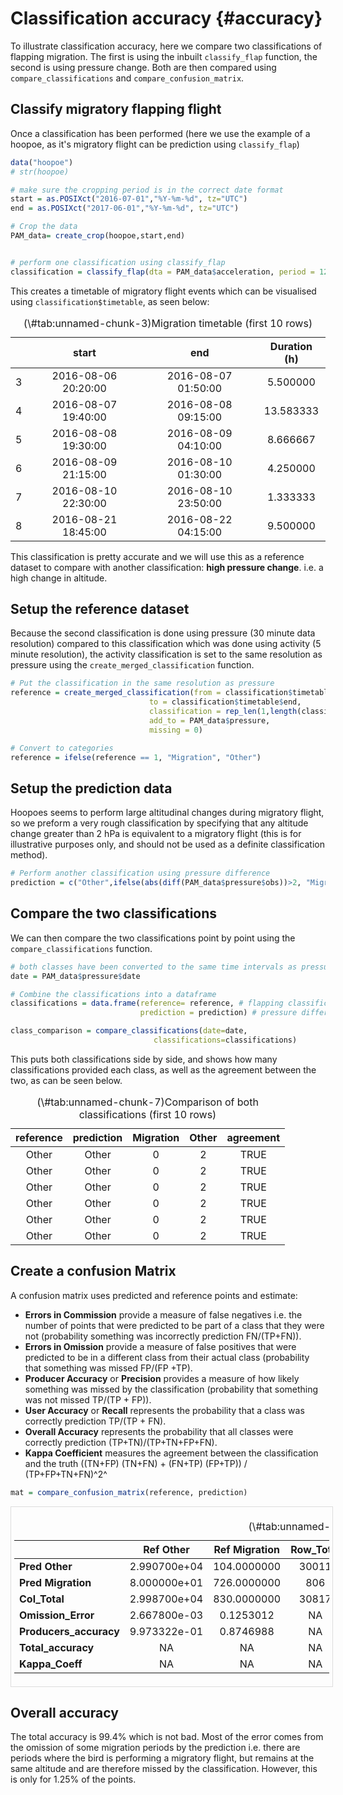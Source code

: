 # Classification accuracy {#accuracy}

To illustrate classification accuracy, here we compare two classifications of flapping migration. The first is using the inbuilt `classify_flap` function, the second is using pressure change. Both are then compared using `compare_classifications` and `compare_confusion_matrix`.




## Classify migratory flapping flight

Once a classification has been performed (here we use the example of a hoopoe, as it's migratory flight can be prediction using `classify_flap`)


```r
data("hoopoe")
# str(hoopoe)

# make sure the cropping period is in the correct date format
start = as.POSIXct("2016-07-01","%Y-%m-%d", tz="UTC")
end = as.POSIXct("2017-06-01","%Y-%m-%d", tz="UTC")

# Crop the data
PAM_data= create_crop(hoopoe,start,end)


# perform one classification using classify_flap
classification = classify_flap(dta = PAM_data$acceleration, period = 12, to_plot = FALSE)
```


This creates a timetable of migratory flight events which can be visualised using `classification$timetable`, as seen below:



<table class="table table-striped table-hover table-condensed table-responsive" style="margin-left: auto; margin-right: auto;">
<caption>(\#tab:unnamed-chunk-3)Migration timetable (first 10 rows)</caption>
 <thead>
  <tr>
   <th style="text-align:left;">   </th>
   <th style="text-align:center;"> start </th>
   <th style="text-align:center;"> end </th>
   <th style="text-align:center;"> Duration (h) </th>
  </tr>
 </thead>
<tbody>
  <tr>
   <td style="text-align:left;"> 3 </td>
   <td style="text-align:center;"> 2016-08-06 20:20:00 </td>
   <td style="text-align:center;"> 2016-08-07 01:50:00 </td>
   <td style="text-align:center;"> 5.500000 </td>
  </tr>
  <tr>
   <td style="text-align:left;"> 4 </td>
   <td style="text-align:center;"> 2016-08-07 19:40:00 </td>
   <td style="text-align:center;"> 2016-08-08 09:15:00 </td>
   <td style="text-align:center;"> 13.583333 </td>
  </tr>
  <tr>
   <td style="text-align:left;"> 5 </td>
   <td style="text-align:center;"> 2016-08-08 19:30:00 </td>
   <td style="text-align:center;"> 2016-08-09 04:10:00 </td>
   <td style="text-align:center;"> 8.666667 </td>
  </tr>
  <tr>
   <td style="text-align:left;"> 6 </td>
   <td style="text-align:center;"> 2016-08-09 21:15:00 </td>
   <td style="text-align:center;"> 2016-08-10 01:30:00 </td>
   <td style="text-align:center;"> 4.250000 </td>
  </tr>
  <tr>
   <td style="text-align:left;"> 7 </td>
   <td style="text-align:center;"> 2016-08-10 22:30:00 </td>
   <td style="text-align:center;"> 2016-08-10 23:50:00 </td>
   <td style="text-align:center;"> 1.333333 </td>
  </tr>
  <tr>
   <td style="text-align:left;"> 8 </td>
   <td style="text-align:center;"> 2016-08-21 18:45:00 </td>
   <td style="text-align:center;"> 2016-08-22 04:15:00 </td>
   <td style="text-align:center;"> 9.500000 </td>
  </tr>
</tbody>
</table>




This classification is pretty accurate and we will use this as a reference dataset to compare with another classification: **high pressure change**. i.e. a high change in altitude.



## Setup the reference dataset

Because the second classification is done using pressure (30 minute data resolution) compared to this classification which was done using activity (5 minute resolution), the activity classification is set to the same resolution as pressure using the `create_merged_classification` function.


```r
# Put the classification in the same resolution as pressure
reference = create_merged_classification(from = classification$timetable$start,
                               to = classification$timetable$end,
                               classification = rep_len(1,length(classification$timetable$end)),
                               add_to = PAM_data$pressure,
                               missing = 0)

# Convert to categories
reference = ifelse(reference == 1, "Migration", "Other")
```

##  Setup the prediction data 

Hoopoes seems to perform large altitudinal changes during migratory flight, so we preform a very rough classification by specifying that any altitude change greater than 2 hPa is equivalent to a migratory flight (this is for illustrative purposes only, and should not be used as a definite classification method).


```r
# Perform another classification using pressure difference
prediction = c("Other",ifelse(abs(diff(PAM_data$pressure$obs))>2, "Migration", "Other"))
```

## Compare the two classifications

We can then compare the two classifications point by point using the `compare_classifications` function.


```r
# both classes have been converted to the same time intervals as pressure, so use those dates
date = PAM_data$pressure$date

# Combine the classifications into a dataframe
classifications = data.frame(reference= reference, # flapping classification
                             prediction = prediction) # pressure difference classification

class_comparison = compare_classifications(date=date,
                                classifications=classifications)
```

This puts both classifications side by side, and shows how many classifications provided each class, as well as the agreement between the two, as can be seen below.

<table class="table table-striped table-hover table-condensed table-responsive" style="margin-left: auto; margin-right: auto;">
<caption>(\#tab:unnamed-chunk-7)Comparison of both classifications (first 10 rows)</caption>
 <thead>
  <tr>
   <th style="text-align:center;"> reference </th>
   <th style="text-align:center;"> prediction </th>
   <th style="text-align:center;"> Migration </th>
   <th style="text-align:center;"> Other </th>
   <th style="text-align:center;"> agreement </th>
  </tr>
 </thead>
<tbody>
  <tr>
   <td style="text-align:center;"> Other </td>
   <td style="text-align:center;"> Other </td>
   <td style="text-align:center;"> 0 </td>
   <td style="text-align:center;"> 2 </td>
   <td style="text-align:center;"> TRUE </td>
  </tr>
  <tr>
   <td style="text-align:center;"> Other </td>
   <td style="text-align:center;"> Other </td>
   <td style="text-align:center;"> 0 </td>
   <td style="text-align:center;"> 2 </td>
   <td style="text-align:center;"> TRUE </td>
  </tr>
  <tr>
   <td style="text-align:center;"> Other </td>
   <td style="text-align:center;"> Other </td>
   <td style="text-align:center;"> 0 </td>
   <td style="text-align:center;"> 2 </td>
   <td style="text-align:center;"> TRUE </td>
  </tr>
  <tr>
   <td style="text-align:center;"> Other </td>
   <td style="text-align:center;"> Other </td>
   <td style="text-align:center;"> 0 </td>
   <td style="text-align:center;"> 2 </td>
   <td style="text-align:center;"> TRUE </td>
  </tr>
  <tr>
   <td style="text-align:center;"> Other </td>
   <td style="text-align:center;"> Other </td>
   <td style="text-align:center;"> 0 </td>
   <td style="text-align:center;"> 2 </td>
   <td style="text-align:center;"> TRUE </td>
  </tr>
  <tr>
   <td style="text-align:center;"> Other </td>
   <td style="text-align:center;"> Other </td>
   <td style="text-align:center;"> 0 </td>
   <td style="text-align:center;"> 2 </td>
   <td style="text-align:center;"> TRUE </td>
  </tr>
</tbody>
</table>


## Create a confusion Matrix

A confusion matrix uses predicted and reference points and estimate:

* **Errors in Commission** provide a measure of false negatives i.e. the number of points that were predicted to be part of a class that they were not (probability something was incorrectly prediction FN/(TP+FN)). 
* **Errors in Omission** provide a measure of false positives that were predicted to be in a different class from their actual class (probability that something was missed FP/(FP +TP). 
* **Producer Accuracy** or **Precision** provides a measure of how likely something was missed by the classification (probability that something was not missed TP/(TP + FP)). 
* **User Accuracy** or **Recall** represents the probability that a class was correctly prediction TP/(TP + FN).
* **Overall Accuracy** represents the probability that all classes were correctly prediction (TP+TN)/(TP+TN+FP+FN). 
* **Kappa Coefficient** measures the agreement between the classification and the truth ((TN+FP) (TN+FN) + (FN+TP) (FP+TP)) / (TP+FP+TN+FN)^2^



```r
mat = compare_confusion_matrix(reference, prediction)
```


<div style="border: 1px solid #ddd; padding: 5px; overflow-x: scroll; width:100%; "><table class="table table-striped table-hover table-condensed table-responsive" style="margin-left: auto; margin-right: auto;">
<caption>(\#tab:unnamed-chunk-9)Confusion Matrix</caption>
 <thead>
  <tr>
   <th style="text-align:left;">   </th>
   <th style="text-align:center;"> Ref Other </th>
   <th style="text-align:center;"> Ref Migration </th>
   <th style="text-align:center;"> Row_Total </th>
   <th style="text-align:center;"> Commission_Error </th>
   <th style="text-align:center;"> Users_accuracy </th>
   <th style="text-align:center;"> Total_accuracy </th>
   <th style="text-align:center;"> Kappa_Coeff </th>
  </tr>
 </thead>
<tbody>
  <tr>
   <td style="text-align:left;width: 5cm; font-weight: bold;"> Pred Other </td>
   <td style="text-align:center;"> 2.990700e+04 </td>
   <td style="text-align:center;"> 104.0000000 </td>
   <td style="text-align:center;"> 30011 </td>
   <td style="text-align:center;"> 0.0034654 </td>
   <td style="text-align:center;"> 0.9965346 </td>
   <td style="text-align:center;"> NA </td>
   <td style="text-align:center;"> NA </td>
  </tr>
  <tr>
   <td style="text-align:left;width: 5cm; font-weight: bold;"> Pred Migration </td>
   <td style="text-align:center;"> 8.000000e+01 </td>
   <td style="text-align:center;"> 726.0000000 </td>
   <td style="text-align:center;"> 806 </td>
   <td style="text-align:center;"> 0.0992556 </td>
   <td style="text-align:center;"> 0.9007444 </td>
   <td style="text-align:center;"> NA </td>
   <td style="text-align:center;"> NA </td>
  </tr>
  <tr>
   <td style="text-align:left;width: 5cm; font-weight: bold;"> Col_Total </td>
   <td style="text-align:center;"> 2.998700e+04 </td>
   <td style="text-align:center;"> 830.0000000 </td>
   <td style="text-align:center;"> 30817 </td>
   <td style="text-align:center;"> NA </td>
   <td style="text-align:center;"> NA </td>
   <td style="text-align:center;"> NA </td>
   <td style="text-align:center;"> NA </td>
  </tr>
  <tr>
   <td style="text-align:left;width: 5cm; font-weight: bold;"> Omission_Error </td>
   <td style="text-align:center;"> 2.667800e-03 </td>
   <td style="text-align:center;"> 0.1253012 </td>
   <td style="text-align:center;"> NA </td>
   <td style="text-align:center;"> NA </td>
   <td style="text-align:center;"> NA </td>
   <td style="text-align:center;"> NA </td>
   <td style="text-align:center;"> NA </td>
  </tr>
  <tr>
   <td style="text-align:left;width: 5cm; font-weight: bold;"> Producers_accuracy </td>
   <td style="text-align:center;"> 9.973322e-01 </td>
   <td style="text-align:center;"> 0.8746988 </td>
   <td style="text-align:center;"> NA </td>
   <td style="text-align:center;"> NA </td>
   <td style="text-align:center;"> NA </td>
   <td style="text-align:center;"> NA </td>
   <td style="text-align:center;"> NA </td>
  </tr>
  <tr>
   <td style="text-align:left;width: 5cm; font-weight: bold;"> Total_accuracy </td>
   <td style="text-align:center;"> NA </td>
   <td style="text-align:center;"> NA </td>
   <td style="text-align:center;"> NA </td>
   <td style="text-align:center;"> NA </td>
   <td style="text-align:center;"> NA </td>
   <td style="text-align:center;"> 0.9940293 </td>
   <td style="text-align:center;"> NA </td>
  </tr>
  <tr>
   <td style="text-align:left;width: 5cm; font-weight: bold;"> Kappa_Coeff </td>
   <td style="text-align:center;"> NA </td>
   <td style="text-align:center;"> NA </td>
   <td style="text-align:center;"> NA </td>
   <td style="text-align:center;"> NA </td>
   <td style="text-align:center;"> NA </td>
   <td style="text-align:center;"> NA </td>
   <td style="text-align:center;"> 0.9483213 </td>
  </tr>
</tbody>
</table></div>

## Overall accuracy

The total accuracy is 99.4% which is not bad. Most of the error comes from  the omission of some migration periods by the prediction i.e. there are periods where the bird is performing a migratory flight, but remains at the same altitude and are therefore missed by the classification. However, this is only for 1.25% of the points.
